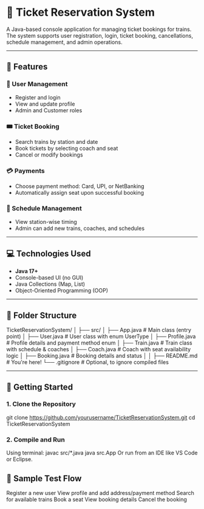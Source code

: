 # 🎫 Ticket Reservation System

A Java-based console application for managing ticket bookings for trains. The system supports user registration, login, ticket booking, cancellations, schedule management, and admin operations.

---

## 📌 Features

### 👤 User Management
- Register and login
- View and update profile
- Admin and Customer roles

### 🎟️ Ticket Booking
- Search trains by station and date
- Book tickets by selecting coach and seat
- Cancel or modify bookings

### 💳 Payments
- Choose payment method: Card, UPI, or NetBanking
- Automatically assign seat upon successful booking

### 📅 Schedule Management
- View station-wise timing
- Admin can add new trains, coaches, and schedules

---

## 💻 Technologies Used

- **Java 17+**
- Console-based UI (no GUI)
- Java Collections (Map, List)
- Object-Oriented Programming (OOP)

---

## 📂 Folder Structure

TicketReservationSystem/
│
├── src/
│ ├── App.java # Main class (entry point)
│ ├── User.java # User class with enum UserType
│ ├── Profile.java # Profile details and payment method enum
│ ├── Train.java # Train class with schedule & coaches
│ ├── Coach.java # Coach with seat availability logic
│ ├── Booking.java # Booking details and status
│ 
│
├── README.md # You're here!
└── .gitignore # Optional, to ignore compiled files

---

## 🚀 Getting Started

### 1. Clone the Repository
git clone https://github.com/yourusername/TicketReservationSystem.git
cd TicketReservationSystem

### 2. Compile and Run

Using terminal:
javac src/*.java
java src.App
Or run from an IDE like VS Code or Eclipse.

## 🧪 Sample Test Flow

Register a new user
View profile and add address/payment method
Search for available trains
Book a seat
View booking details
Cancel the booking
